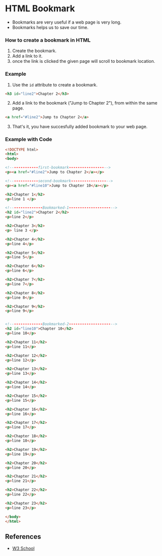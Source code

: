 # HTML Bookmark

- Bookmarks are very useful if a web page is very long.
- Bookmarks helps us to save our time.

### How to create a bookmark in HTML
1) Create the bookmark.
2) Add a link to it.
3) once the link is clicked the given page will scroll to bookmark location.

### Example

1) Use the `id` attribute to create a bookmark.

```html
<h3 id="line2">Chapter 2</h3>
```

2) Add a link to the bookmark ("Jump to Chapter 2"), from within the same page.

```html
<a href="#line2">Jump to Chapter 2</a>
```

3) That's it, you have succesfully added bookmark to your web page.

### Example with Code

```html
<!DOCTYPE html>
<html>
<body>

<!-------------first-bookmark------------------>
<p><a href="#line2">Jump to Chapter 2</a></p>

<!-------------second-bookmark------------------>
<p><a href="#line10">Jump to Chapter 10</a></p>

<h2>Chapter 1</h2>
<p>line 1 </p>

<!---------------Bookmarked-1--------------------->
<h2 id="line2">Chapter 2</h2>
<p>line 2</p>

<h2>Chapter 3</h2>
<p> line 3 </p>

<h2>Chapter 4</h2> 
<p>line 4</p>

<h2>Chapter 5</h2>
<p>line 5</p>

<h2>Chapter 6</h2>
<p>line 6</p>

<h2>Chapter 7</h2>
<p>line 7</p>

<h2>Chapter 8</h2>
<p>line 8</p>

<h2>Chapter 9</h2>
<p>line 9</p>


<!---------------Bookmarked-2--------------------->
<h2 id="line10">Chapter 10</h2>
<p>line 10</p>

<h2>Chapter 11</h2>
<p>line 11</p>

<h2>Chapter 12</h2>
<p>line 12</p>

<h2>Chapter 13</h2>
<p>line 13</p>

<h2>Chapter 14</h2>
<p>line 14</p>

<h2>Chapter 15</h2>
<p>line 15</p>

<h2>Chapter 16</h2>
<p>line 16</p>

<h2>Chapter 17</h2>
<p>line 17</p>

<h2>Chapter 18</h2>
<p>line 18</p>

<h2>Chapter 19</h2>
<p>line 19</p>

<h2>Chapter 20</h2>
<p>line 20</p>

<h2>Chapter 21</h2>
<p>line 21</p>

<h2>Chapter 22</h2>
<p>line 22</p>

<h2>Chapter 23</h2>
<p>line 23</p>

</body>
</html>

```

## References

* [W3 School](https://www.w3schools.com/default.asp)
